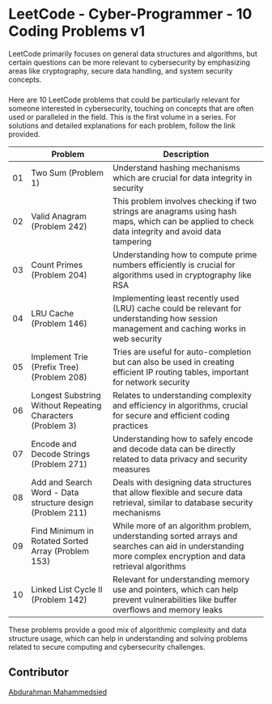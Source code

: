 #  LeetCode - Cyber-Programmer - 10 Coding Problems v1

LeetCode primarily focuses on general data structures and algorithms, but certain questions can be more relevant to cybersecurity by emphasizing areas like cryptography, secure data handling, and system security concepts.
###
Here are 10 LeetCode problems that could be particularly relevant for someone interested in cybersecurity, touching on concepts that are often used or paralleled in the field. This is the first volume in a series. For solutions and detailed explanations for each problem, follow the link provided.

|   | Problem | Description |
|------|------|------|
| 01 | Two Sum (Problem 1) | Understand hashing mechanisms which are crucial for data integrity in security |
| 02 | Valid Anagram (Problem 242) | This problem involves checking if two strings are anagrams using hash maps, which can be applied to check data integrity and avoid data tampering |
| 03 | Count Primes (Problem 204) | Understanding how to compute prime numbers efficiently is crucial for algorithms used in cryptography like RSA |
| 04 | LRU Cache (Problem 146) | Implementing least recently used (LRU) cache could be relevant for understanding how session management and caching works in web security |
| 05 | Implement Trie (Prefix Tree) (Problem 208) | Tries are useful for auto-completion but can also be used in creating efficient IP routing tables, important for network security |
| 06 | Longest Substring Without Repeating Characters (Problem 3) | Relates to understanding complexity and efficiency in algorithms, crucial for secure and efficient coding practices |
| 07 | Encode and Decode Strings (Problem 271) | Understanding how to safely encode and decode data can be directly related to data privacy and security measures |
| 08 | Add and Search Word - Data structure design (Problem 211) | Deals with designing data structures that allow flexible and secure data retrieval, similar to database security mechanisms |
| 09 | Find Minimum in Rotated Sorted Array (Problem 153) | While more of an algorithm problem, understanding sorted arrays and searches can aid in understanding more complex encryption and data retrieval algorithms |
| 10 | Linked List Cycle II (Problem 142) | Relevant for understanding memory use and pointers, which can help prevent vulnerabilities like buffer overflows and memory leaks |

These problems provide a good mix of algorithmic complexity and data structure usage, which can help in understanding and solving problems related to secure computing and cybersecurity challenges.

## Contributor
[Abdurahman Mahammedsied](https://www.linkedin.com/in/abdu-maha/)
